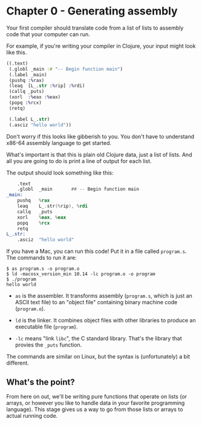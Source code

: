 # Chapter 0 - Generating assembly

Your first compiler should translate code
from a list of lists
to assembly code that your computer can run.

For example, if you're writing your compiler in Clojure, your input might
look like this.

```clojure
((.text)
 (.globl _main :# "-- Begin function main")
 (.label _main)
 (pushq :%rax)
 (leaq	[L_.str :%rip] :%rdi)
 (callq	_puts)
 (xorl	:%eax :%eax)
 (popq :%rcx)
 (retq)

 (.label L_.str)
 (.asciz "hello world"))
```

Don't worry if this looks like gibberish to you.
You don't have to understand x86-64 assembly language to get started.

What's important is that this is plain old Clojure data, just a list of lists.
And all you are going to do is print a line of output for each list.

The output should look something like this:

```asm
	.text
	.globl	_main		## -- Begin function main
_main:
	pushq	%rax
	leaq	L_.str(%rip), %rdi
	callq	_puts
	xorl	%eax, %eax
	popq	%rcx
	retq
L_.str:
	.asciz	"hello world"
```

If you have a Mac, you can run this code!
Put it in a file called `program.s`.
The commands to run it are:

```console
$ as program.s -o program.o
$ ld -macosx_version_min 10.14 -lc program.o -o program
$ ./program
hello world
```

*   `as` is the assembler.
    It transforms assembly (`program.s`, which is just an ASCII text file)
    to an "object file" containing binary machine code (`program.o`).

*   `ld` is the linker.
    It combines object files with other libraries
    to produce an executable file (`program`).

*   `-lc` means "link `libc`", the C standard library.
    That's the library that provies the `_puts` function.

The commands are similar on Linux, but the syntax is (unfortunately) a bit different.


## What's the point?

From here on out, we'll be writing pure functions that operate on lists
(or arrays, or however you like to handle data in your favorite programming language).
This stage gives us a way to go from those lists or arrays to actual running code.
